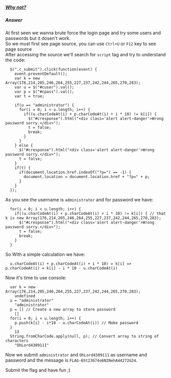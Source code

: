 ##### [Why not?](http://ringzer0team.com/challenges/34)
##### Answer
At first seen we wanna brute force the login page and try some users and passwords but it dosen't work.  
So we must first see page source, you can use `Ctrl+U` or `F12` key to see page source  
After accessing the source we'll search for `script` tag and try to understand the code:   
```       
  $(".c_submit").click(function(event) {
    event.preventDefault();
    var k = new Array(176,214,205,246,264,255,227,237,242,244,265,270,283);
    var u = $("#cuser").val();
    var p = $("#cpass").val();
    var t = true;

    if(u == "administrator") {
      for(i = 0; i < u.length; i++) {
        if((u.charCodeAt(i) + p.charCodeAt(i) + i * 10) != k[i]) {
          $("#cresponse").html("<div class='alert alert-danger'>Wrong password sorry.</div>");
          t = false;
          break;
        }
      }
    } else {
      $("#cresponse").html("<div class='alert alert-danger'>Wrong password sorry.</div>");
      t = false;
    }
    if(t) {
      if(document.location.href.indexOf("?p=") == -1) {
        document.location = document.location.href + "?p=" + p;
      }
    }
  });  
```  
As you see the username is `administrator` and for password we have:  
```  
  for(i = 0; i < u.length; i++) {
    if((u.charCodeAt(i) + p.charCodeAt(i) + i * 10) != k[i]) { // that k is new Array(176,214,205,246,264,255,227,237,242,244,265,270,283); 
      $("#cresponse").html("<div class='alert alert-danger'>Wrong password sorry.</div>");
      t = false;
      break;
    }
  } 
```  
So With a simple calculation we have:  
```  
  u.charCodeAt(i) + p.charCodeAt(i) + i * 10) = k[i] => p.charCodeAt(i) = k[i] - i * 10 - u.charCodeAt(i) 
```  
Now it's time to use console:
```
  var k = new Array(176,214,205,246,264,255,227,237,242,244,265,270,283);
    undefined
  u = "administrator"
    "administrator"
  p = [] // Create a new array to store password
    []
  for(i = 0; i < u.length; i++) {
    p.push(k[i] - i*10 - u.charCodeAt(i)) // Make password
  } 
    13
  String.fromCharCode.apply(null, p); // Convert array to string of characters
    "OhLord4309111"
```
Now we submit `administrator` and `OhLord4309111` as username and password and the message is `FLAG-65t23674o6N2NehA44272G24`.

Submit the flag and have fun ;)
